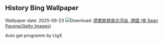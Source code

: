 ## History Bing Wallpaper
Wallpaper date: 2025-06-23
![](https://www.bing.com/th?id=OHR.DresdenElbe_ZH-CN8776977800_UHD.jpg&w=1000)Download: [德累斯顿易北河谷, 德国 (© Sean Pavone/Getty Images)](https://www.bing.com/th?id=OHR.DresdenElbe_ZH-CN8776977800_UHD.jpg)

Auto get programm by LtgX
